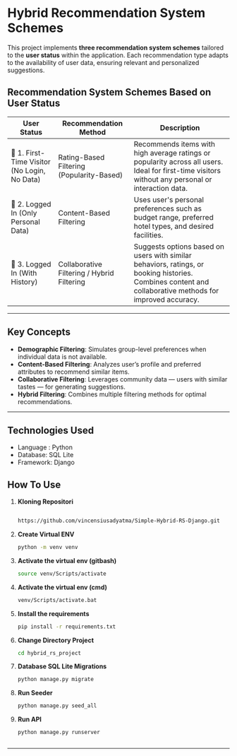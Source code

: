 # Hybrid Recommendation System Schemes

This project implements **three recommendation system schemes** tailored to the **user status** within the application. Each recommendation type adapts to the availability of user data, ensuring relevant and personalized suggestions.

## Recommendation System Schemes Based on User Status

| User Status                          | Recommendation Method                    | Description                                                                 |
|-------------------------------------|------------------------------------------|-----------------------------------------------------------------------------|
| 🔹 1. First-Time Visitor (No Login, No Data)   | Rating-Based Filtering (Popularity-Based)    | Recommends items with high average ratings or popularity across all users. Ideal for first-time visitors without any personal or interaction data. |
| 🔹 2. Logged In (Only Personal Data) | Content-Based Filtering                  | Uses user's personal preferences such as budget range, preferred hotel types, and desired facilities. |
| 🔹 3. Logged In (With History)       | Collaborative Filtering / Hybrid Filtering | Suggests options based on users with similar behaviors, ratings, or booking histories. Combines content and collaborative methods for improved accuracy. |

---

##  Key Concepts

- **Demographic Filtering**: Simulates group-level preferences when individual data is not available.
- **Content-Based Filtering**: Analyzes user’s profile and preferred attributes to recommend similar items.
- **Collaborative Filtering**: Leverages community data — users with similar tastes — for generating suggestions.
- **Hybrid Filtering**: Combines multiple filtering methods for optimal recommendations.

---

## Technologies Used

- Language : Python
- Database: SQL Lite
- Framework: Django


## How To Use

1. **Kloning Repositori**
   ```bash
   
   https://github.com/vincensiusadyatma/Simple-Hybrid-RS-Django.git
   
2. **Create Virtual ENV**
   ```bash
   python -m venv venv

3. **Activate the virtual env (gitbash)**
   ```bash
   source venv/Scripts/activate
   
4. **Activate the virtual env (cmd)**
   ```bash
   venv/Scripts/activate.bat

5. **Install the requirements**
   ```bash
   pip install -r requirements.txt

5. **Change Directory Project**
   ```bash
   cd hybrid_rs_project

5. **Database SQL Lite Migrations**
   ```bash
   python manage.py migrate

5. **Run Seeder**
   ```bash
   python manage.py seed_all
   
5. **Run API**
   ```bash
   python manage.py runserver



---






